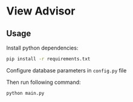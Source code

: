 # View Advisor

## Usage

Install python dependencies:

```bash
pip install -r requirements.txt
```

Configure database parameters in `config.py` file

Then run following command:

```bash
python main.py
```
